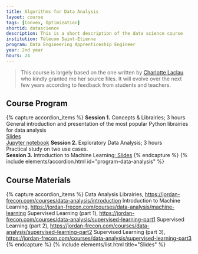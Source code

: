 ```yaml
---
title: Algorithms for Data Analysis
layout: course
tags: [Convex, Optimization]
shortid: datascience
description: This is a short description of the data science course
institution: Télécom Saint-Etienne
program: Data Engineering Apprenticeship Engineer
year: 2nd year
hours: 24
---
```


> This course is largely based on the one written by [Charlotte Laclau](https://laclauc.github.io/index.html) who kindly granted me her source files. It will evolve over the next few years according to feedback from students and teachers.


## Course Program

{% capture accordion_items %}
<b>Session 1.</b> Concepts & Librairies;<i class="fas fa-clock"></i> 3 hours<br><i class="fas fa-book-open"></i> General introduction and presentation of the most popular Python librairies for data analysis<br><a href="https://jordan-frecon.com/courses/data-analysis/introduction"><i class="fas fa-chalkboard"></i> Slides</a><br><a href="https://jordan-frecon.com/jupyterlite/retro/notebooks/?path=data-analysis/session-1/session-1.ipynb"><i class="fab fa-python"></i> Jupyter notebook</a>
<b>Session 2.</b> Exploratory Data Analysis;<i class="fas fa-clock"></i> 3 hours<br><i class="fas fa-book-open"></i> Practical study on two use cases.<br>
<b>Session 3.</b> Introduction to Machine Learning;<a href="https://jordan-frecon.com/courses/data-analysis/machine-learning"><i class="fas fa-chalkboard"></i> Slides</a>
{% endcapture %}
{% include elements/accordion.html id="program-data-analysis" %}


## Course Materials

{% capture accordion_items %}
Data Analysis Librairies, https://jordan-frecon.com/courses/data-analysis/introduction
Introduction to Machine Learning, https://jordan-frecon.com/courses/data-analysis/machine-learning
Supervised Learning (part 1), https://jordan-frecon.com/courses/data-analysis/supervised-learning-part1
Supervised Learning (part 2), https://jordan-frecon.com/courses/data-analysis/supervised-learning-part2
Supervised Learning (part 3), https://jordan-frecon.com/courses/data-analysis/supervised-learning-part3
{% endcapture %}
{% include elements/list.html title="Slides" %}



